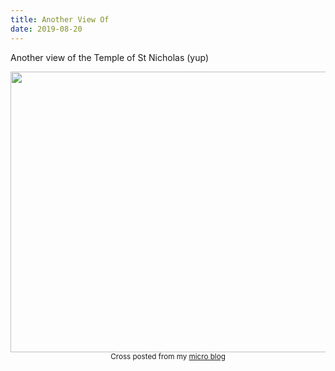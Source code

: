 ```yaml
---
title: Another View Of
date: 2019-08-20
---
```


<p>Another view of the Temple of St Nicholas (yup) </p>
<img src="https://JoshNicholas.micro.blog/uploads/2019/477b7a076f.jpg" width="600" height="449" alt="" />
<br>
<center><small>Cross posted from my <a href='http://micro.blog/joshnicholas'>micro blog</a></small></center>
<br>
